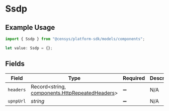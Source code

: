 # Ssdp

## Example Usage

```typescript
import { Ssdp } from "@censys/platform-sdk/models/components";

let value: Ssdp = {};
```

## Fields

| Field                                                                                            | Type                                                                                             | Required                                                                                         | Description                                                                                      |
| ------------------------------------------------------------------------------------------------ | ------------------------------------------------------------------------------------------------ | ------------------------------------------------------------------------------------------------ | ------------------------------------------------------------------------------------------------ |
| `headers`                                                                                        | Record<string, [components.HttpRepeatedHeaders](../../models/components/httprepeatedheaders.md)> | :heavy_minus_sign:                                                                               | N/A                                                                                              |
| `upnpUrl`                                                                                        | *string*                                                                                         | :heavy_minus_sign:                                                                               | N/A                                                                                              |